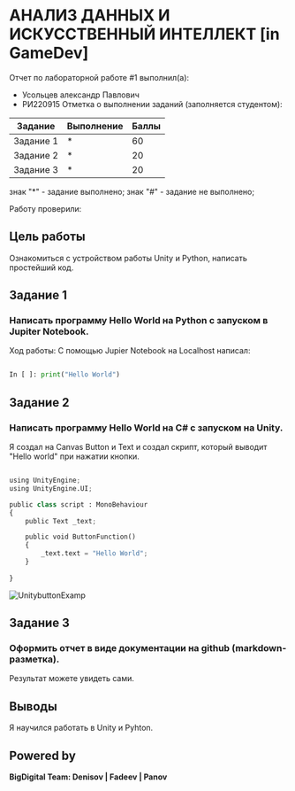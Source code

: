 # АНАЛИЗ ДАННЫХ И ИСКУССТВЕННЫЙ ИНТЕЛЛЕКТ [in GameDev]
Отчет по лабораторной работе #1 выполнил(а):
- Усольцев александр Павлович
- РИ220915
Отметка о выполнении заданий (заполняется студентом):

| Задание | Выполнение | Баллы |
| ------ | ------ | ------ |
| Задание 1 | * | 60 |
| Задание 2 | * | 20 |
| Задание 3 | * | 20 |

знак "*" - задание выполнено; знак "#" - задание не выполнено;

Работу проверили:


## Цель работы
Ознакомиться с устройством работы Unity и Python, написать простейший код.

## Задание 1
### Написать программу Hello World на Python с запуском в Jupiter Notebook.

Ход работы:
С помощью Jupier Notebook на Localhost написал:

```py

In [ ]: print("Hello World")


```

## Задание 2
### Написать программу Hello World на C# с запуском на Unity.

Я создал на Canvas Button и Text и создал скрипт, который выводит "Hello world" при нажатии кнопки. 

```py

using UnityEngine;
using UnityEngine.UI;

public class script : MonoBehaviour
{
    public Text _text;

    public void ButtonFunction()
    {
        _text.text = "Hello World";
    }
    
}

```
![UnitybuttonExamp](https://github.com/Alexnearsalt/Data-analysis/assets/130209675/918efeca-dd35-40f9-87e8-74003476230f)


## Задание 3
### Оформить отчет в виде документации на github (markdown-разметка).

Результат можете увидеть сами.

## Выводы

Я научился работать в Unity и Pyhton.

## Powered by

**BigDigital Team: Denisov | Fadeev | Panov**
